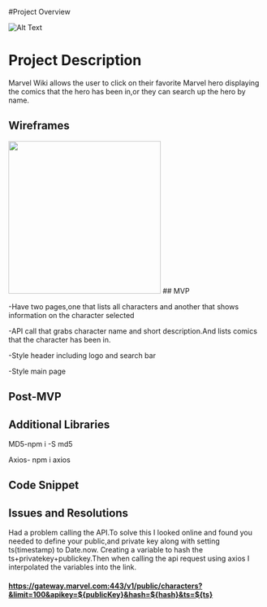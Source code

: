 #Project Overview


![Alt Text](http://giphygifs.s3.amazonaws.com/media/a2q1PYp4wPNW8/giphy.gif)

# Project Description
Marvel Wiki allows the user to click on their favorite Marvel hero displaying the comics that the hero has been in,or they can search up the hero by name.

## Wireframes

<img src="file:///Users/dhunter/Downloads/Screen-Shot-2019-10-18-at-9.22.24-AM52d2068477a7ff04%20(1).png" width = "300" height="300">
## MVP

-Have two pages,one that lists all characters and another that shows information on the character selected

-API call that grabs character name and short description.And lists comics that the character has been in.

-Style header including logo and search bar

-Style main page 




## Post-MVP

## Additional Libraries
MD5-npm i -S md5

Axios- npm i axios



## Code Snippet

## Issues and Resolutions
Had a problem calling the API.To solve this I looked online and found you needed to define your public,and private key along with setting ts(timestamp) to Date.now. Creating a variable to hash the ts+privatekey+publickey.Then when calling the api request using axios I interpolated the variables into the link. 
#### https://gateway.marvel.com:443/v1/public/characters?&limit=100&apikey=${publicKey}&hash=${hash}&ts=${ts}